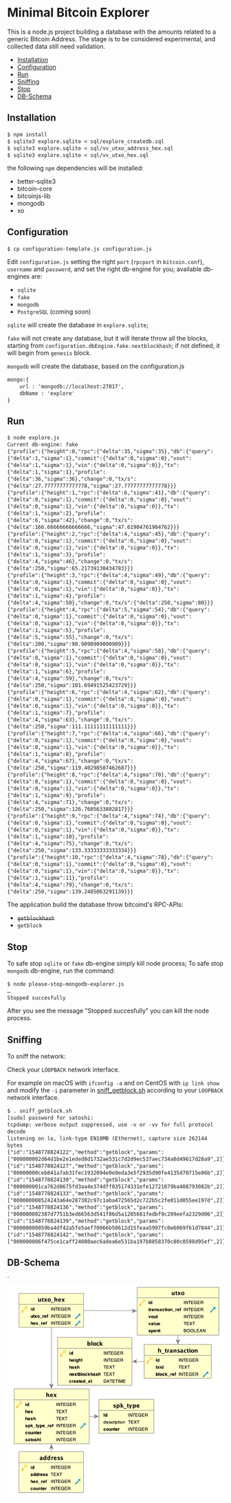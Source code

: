 # Minimal Bitcoin Explorer

This is a node.js project building a database with the amounts related to a generic Bitcoin Address.
The stage is to be considered experimental, and collected data still need validation.

* [Installation](#installation)
* [Configuration](#configuration)
* [Run](#run)
* [Sniffing](#sniffing)
* [Stop](#stop)
* [DB-Schema](#db-schema)

## Installation
```
$ npm install
$ sqlite3 explore.sqlite < sql/explore_createdb.sql
$ sqlite3 explore.sqlite < sql/vv_utxo_address_hex.sql
$ sqlite3 explore.sqlite < sql/vv_utxo_hex.sql
```
the following `npm` dependencies will be installed:
* better-sqlite3
* bitcoin-core
* bitcoinjs-lib
* mongodb
* xo

## Configuration
```
$ cp configuration-template.js configuration.js
```

Edit `configuration.js` setting the right `port` (`rpcport` in `bitcoin.conf`), `username` and `password`, and set the right db-engine for you; available db-engines are:
* `sqlite`
* `fake`
* `mongodb`
* `PostgreSQL` (coming soon)

`sqlite` will create the database in `explore.sqlite`;

`fake` will not create any database, but it will iterate throw all the blocks, starting from `configuration.dbEngine.fake.nextblockhash`; if not defined, it will begin from `genesis` block.

`mongodb` will create the database, based on the configuration.js

```
mongo:{
	url : 'mongodb://localhost:27017',
	dbName : 'explore'
}
```

## Run
```
$ node explore.js
Current db-engine: fake
{"profile":{"height":0,"rpc":{"delta":35,"sigma":35},"db":{"query":{"delta":1,"sigma":1},"commit":{"delta":0,"sigma":0},"vout":{"delta":1,"sigma":1},"vin":{"delta":0,"sigma":0}},"tx":{"delta":1,"sigma":1},"profile":{"delta":36,"sigma":36},"change":0,"tx/s":{"delta":27.77777777777778,"sigma":27.77777777777778}}}
{"profile":{"height":1,"rpc":{"delta":6,"sigma":41},"db":{"query":{"delta":0,"sigma":1},"commit":{"delta":0,"sigma":0},"vout":{"delta":0,"sigma":1},"vin":{"delta":0,"sigma":0}},"tx":{"delta":1,"sigma":2},"profile":{"delta":6,"sigma":42},"change":0,"tx/s":{"delta":166.66666666666666,"sigma":47.61904761904762}}}
{"profile":{"height":2,"rpc":{"delta":4,"sigma":45},"db":{"query":{"delta":0,"sigma":1},"commit":{"delta":0,"sigma":0},"vout":{"delta":0,"sigma":1},"vin":{"delta":0,"sigma":0}},"tx":{"delta":1,"sigma":3},"profile":{"delta":4,"sigma":46},"change":0,"tx/s":{"delta":250,"sigma":65.21739130434783}}}
{"profile":{"height":3,"rpc":{"delta":4,"sigma":49},"db":{"query":{"delta":0,"sigma":1},"commit":{"delta":0,"sigma":0},"vout":{"delta":0,"sigma":1},"vin":{"delta":0,"sigma":0}},"tx":{"delta":1,"sigma":4},"profile":{"delta":4,"sigma":50},"change":0,"tx/s":{"delta":250,"sigma":80}}}
{"profile":{"height":4,"rpc":{"delta":5,"sigma":54},"db":{"query":{"delta":0,"sigma":1},"commit":{"delta":0,"sigma":0},"vout":{"delta":0,"sigma":1},"vin":{"delta":0,"sigma":0}},"tx":{"delta":1,"sigma":5},"profile":{"delta":5,"sigma":55},"change":0,"tx/s":{"delta":200,"sigma":90.9090909090909}}}
{"profile":{"height":5,"rpc":{"delta":4,"sigma":58},"db":{"query":{"delta":0,"sigma":1},"commit":{"delta":0,"sigma":0},"vout":{"delta":0,"sigma":1},"vin":{"delta":0,"sigma":0}},"tx":{"delta":1,"sigma":6},"profile":{"delta":4,"sigma":59},"change":0,"tx/s":{"delta":250,"sigma":101.69491525423729}}}
{"profile":{"height":6,"rpc":{"delta":4,"sigma":62},"db":{"query":{"delta":0,"sigma":1},"commit":{"delta":0,"sigma":0},"vout":{"delta":0,"sigma":1},"vin":{"delta":0,"sigma":0}},"tx":{"delta":1,"sigma":7},"profile":{"delta":4,"sigma":63},"change":0,"tx/s":{"delta":250,"sigma":111.11111111111111}}}
{"profile":{"height":7,"rpc":{"delta":4,"sigma":66},"db":{"query":{"delta":0,"sigma":1},"commit":{"delta":0,"sigma":0},"vout":{"delta":0,"sigma":1},"vin":{"delta":0,"sigma":0}},"tx":{"delta":1,"sigma":8},"profile":{"delta":4,"sigma":67},"change":0,"tx/s":{"delta":250,"sigma":119.40298507462687}}}
{"profile":{"height":8,"rpc":{"delta":4,"sigma":70},"db":{"query":{"delta":0,"sigma":1},"commit":{"delta":0,"sigma":0},"vout":{"delta":0,"sigma":1},"vin":{"delta":0,"sigma":0}},"tx":{"delta":1,"sigma":9},"profile":{"delta":4,"sigma":71},"change":0,"tx/s":{"delta":250,"sigma":126.7605633802817}}}
{"profile":{"height":9,"rpc":{"delta":4,"sigma":74},"db":{"query":{"delta":0,"sigma":1},"commit":{"delta":0,"sigma":0},"vout":{"delta":0,"sigma":1},"vin":{"delta":0,"sigma":0}},"tx":{"delta":1,"sigma":10},"profile":{"delta":4,"sigma":75},"change":0,"tx/s":{"delta":250,"sigma":133.33333333333334}}}
{"profile":{"height":10,"rpc":{"delta":4,"sigma":78},"db":{"query":{"delta":0,"sigma":1},"commit":{"delta":0,"sigma":0},"vout":{"delta":0,"sigma":1},"vin":{"delta":0,"sigma":0}},"tx":{"delta":1,"sigma":11},"profile":{"delta":4,"sigma":79},"change":0,"tx/s":{"delta":250,"sigma":139.2405063291139}}}
```
The application build the database throw bitcoind's RPC-APIs:
* ~~`getblockhash`~~
* `getblock`

## Stop
To safe stop `sqlite` or `fake` db-engine simply kill node process;
To safe stop `mongodb` db-engine, run the command:
```
$ node please-stop-mongodb-explorer.js
…
Stopped succesfully
```
After you see the message "Stopped succesfully" you can kill the node process.

## Sniffing

To sniff the network:

Check your `LOOPBACK` network interface.

For example on macOS with `ifconfig -a` and on CentOS with `ip link show` and modify the `-i` parameter in [sniff_getblock.sh](sniff_getblock.sh) according to your `LOOPBACK` network interface.

```
$ . sniff_getblock.sh
[sudo] password for satoshi:
tcpdump: verbose output suppressed, use -v or -vv for full protocol decode
listening on lo, link-type EN10MB (Ethernet), capture size 262144 bytes
{"id":"1548778824122","method":"getblock","params":["000000002d64d1be2e1eded8d1732ae531c7d2d9ec537aec734a0d49617d28a9",2]}
{"id":"1548778824127","method":"getblock","params":["00000000ceb841a7ab31fec1932094e0e9eda3e5f2935d90fe4135d70715e86b",2]}
{"id":"1548778824130","method":"getblock","params":["000000001ca762d8675fd3aa4e374dff035174331efe12721079ba408793082b",2]}
{"id":"1548778824133","method":"getblock","params":["000000008524243a64e287382c97c1aba472565d2c722b5c2fe011d055ee197d",2]}
{"id":"1548778824136","method":"getblock","params":["000000002387d7751b3ed66563d541f86d5a1205681fedbf9c209eefa2329d06",2]}
{"id":"1548778824139","method":"getblock","params":["00000000059ba4df42a5fe5aef70066b50612d15feaa5997fc0e6069f61d7844",2]}
{"id":"1548778824142","method":"getblock","params":["000000006f475ce1caff24080aec6adea6e531ba197b8858370c80c0598d95ef",2]}
```

## DB-Schema
`
![db-schema](images/db-schema.png "db-schema")
